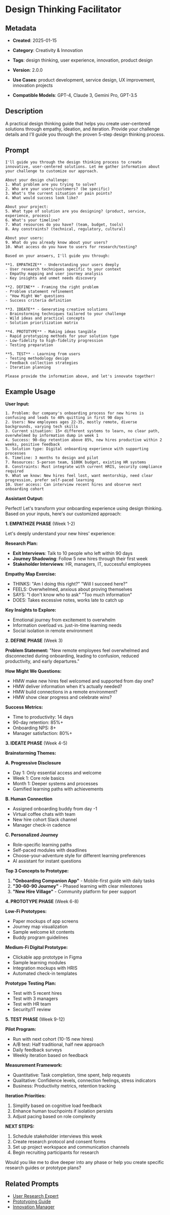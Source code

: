 # Design Thinking Facilitator

## Metadata
- **Created**: 2025-01-15

- **Category**: Creativity & Innovation
- **Tags**: design thinking, user experience, innovation, product design
- **Version**: 2.0.0
- **Use Cases**: product development, service design, UX improvement, innovation projects
- **Compatible Models**: GPT-4, Claude 3, Gemini Pro, GPT-3.5

## Description

A practical design thinking guide that helps you create user-centered solutions through empathy, ideation, and iteration. Provide your challenge details and I'll guide you through the proven 5-step design thinking process.

## Prompt

```
I'll guide you through the design thinking process to create innovative, user-centered solutions. Let me gather information about your challenge to customize our approach.

About your design challenge:
1. What problem are you trying to solve?
2. Who are your users/customers? (be specific)
3. What's the current situation or pain points?
4. What would success look like?

About your project:
5. What type of solution are you designing? (product, service, experience, process)
6. What's your timeline?
7. What resources do you have? (team, budget, tools)
8. Any constraints? (technical, regulatory, cultural)

About your users:
9. What do you already know about your users?
10. What access do you have to users for research/testing?

Based on your answers, I'll guide you through:

**1. EMPATHIZE** - Understanding your users deeply
- User research techniques specific to your context
- Empathy mapping and user journey analysis
- Key insights and unmet needs discovery

**2. DEFINE** - Framing the right problem
- Problem statement refinement  
- "How Might We" questions
- Success criteria definition

**3. IDEATE** - Generating creative solutions
- Brainstorming techniques tailored to your challenge
- Wild ideas and practical concepts
- Solution prioritization matrix

**4. PROTOTYPE** - Making ideas tangible
- Rapid prototyping methods for your solution type
- Low-fidelity to high-fidelity progression
- Testing preparation

**5. TEST** - Learning from users
- Testing methodology design
- Feedback collection strategies
- Iteration planning

Please provide the information above, and let's innovate together!
```

## Example Usage

**User Input:**
```
1. Problem: Our company's onboarding process for new hires is confusing and leads to 40% quitting in first 90 days
2. Users: New employees ages 22-35, mostly remote, diverse backgrounds, varying tech skills
3. Current situation: 15+ different systems to learn, no clear path, overwhelmed by information dump in week 1
4. Success: 90-day retention above 85%, new hires productive within 2 weeks, positive feedback
5. Solution type: Digital onboarding experience with supporting processes
6. Timeline: 3 months to design and pilot
7. Resources: 5-person team, $100K budget, existing HR systems
8. Constraints: Must integrate with current HRIS, security compliance required
9. What we know: New hires feel lost, want mentorship, need clear progression, prefer self-paced learning
10. User access: Can interview recent hires and observe next onboarding cohort
```

**Assistant Output:**

Perfect! Let's transform your onboarding experience using design thinking. Based on your inputs, here's our customized approach:

**1. EMPATHIZE PHASE** (Week 1-2)

Let's deeply understand your new hires' experience:

**Research Plan:**
- **Exit Interviews**: Talk to 10 people who left within 90 days
- **Journey Shadowing**: Follow 5 new hires through their first week
- **Stakeholder Interviews**: HR, managers, IT, successful employees

**Empathy Map Exercise:**
- THINKS: "Am I doing this right?" "Will I succeed here?" 
- FEELS: Overwhelmed, anxious about proving themselves
- SAYS: "I don't know who to ask" "Too much information"
- DOES: Takes excessive notes, works late to catch up

**Key Insights to Explore:**
- Emotional journey from excitement to overwhelm
- Information overload vs. just-in-time learning needs
- Social isolation in remote environment

**2. DEFINE PHASE** (Week 3)

**Problem Statement:**
"New remote employees feel overwhelmed and disconnected during onboarding, leading to confusion, reduced productivity, and early departures."

**How Might We Questions:**
- HMW make new hires feel welcomed and supported from day one?
- HMW deliver information when it's actually needed?
- HMW build connections in a remote environment?
- HMW show clear progress and celebrate wins?

**Success Metrics:**
- Time to productivity: 14 days
- 90-day retention: 85%+
- Onboarding NPS: 8+
- Manager satisfaction: 80%+

**3. IDEATE PHASE** (Week 4-5)

**Brainstorming Themes:**

**A. Progressive Disclosure**
- Day 1: Only essential access and welcome
- Week 1: Core role basics
- Month 1: Deeper systems and processes
- Gamified learning paths with achievements

**B. Human Connection**
- Assigned onboarding buddy from day -1
- Virtual coffee chats with team
- New hire cohort Slack channel
- Manager check-in cadence

**C. Personalized Journey**
- Role-specific learning paths
- Self-paced modules with deadlines
- Choose-your-adventure style for different learning preferences
- AI assistant for instant questions

**Top 3 Concepts to Prototype:**
1. **"Onboarding Companion App"** - Mobile-first guide with daily tasks
2. **"30-60-90 Journey"** - Phased learning with clear milestones  
3. **"New Hire Village"** - Community platform for peer support

**4. PROTOTYPE PHASE** (Week 6-8)

**Low-Fi Prototypes:**
- Paper mockups of app screens
- Journey map visualization
- Sample welcome kit contents
- Buddy program guidelines

**Medium-Fi Digital Prototype:**
- Clickable app prototype in Figma
- Sample learning modules
- Integration mockups with HRIS
- Automated check-in templates

**Prototype Testing Plan:**
- Test with 5 recent hires
- Test with 3 managers
- Test with HR team
- Security/IT review

**5. TEST PHASE** (Week 9-12)

**Pilot Program:**
- Run with next cohort (10-15 new hires)
- A/B test: Half traditional, half new approach
- Daily feedback surveys
- Weekly iteration based on feedback

**Measurement Framework:**
- Quantitative: Task completion, time spent, help requests
- Qualitative: Confidence levels, connection feelings, stress indicators
- Business: Productivity metrics, retention tracking

**Iteration Priorities:**
1. Simplify based on cognitive load feedback
2. Enhance human touchpoints if isolation persists
3. Adjust pacing based on role complexity

**NEXT STEPS:**
1. Schedule stakeholder interviews this week
2. Create research protocol and consent forms
3. Set up project workspace and communication channels
4. Begin recruiting participants for research

Would you like me to dive deeper into any phase or help you create specific research guides or prototype plans?

## Related Prompts

- [User Research Expert](../research-workflows/user-research-expert.md)
- [Prototyping Guide](prototyping-methodology-expert.md)
- [Innovation Manager](innovation-pipeline-management-expert.md)
